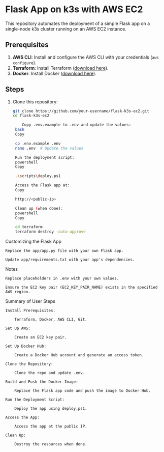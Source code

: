 # Flask App on k3s with AWS EC2

This repository automates the deployment of a simple Flask app on a single-node k3s cluster running on an AWS EC2 instance.

## Prerequisites
1. **AWS CLI**: Install and configure the AWS CLI with your credentials (`aws configure`).
2. **Terraform**: Install Terraform ([download here](https://www.terraform.io/downloads.html)).
3. **Docker**: Install Docker ([download here](https://www.docker.com/get-started)).

## Steps
1. Clone this repository:
   ```bash
   git clone https://github.com/your-username/flask-k3s-ec2.git
   cd flask-k3s-ec2

       Copy .env.example to .env and update the values:
    bash
    Copy

    cp .env.example .env
    nano .env  # Update the values

    Run the deployment script:
    powershell
    Copy

    .\scripts\deploy.ps1

    Access the Flask app at:
    Copy

    http://<public-ip>

    Clean up (when done):
    powershell
    Copy

    cd terraform
    terraform destroy -auto-approve

Customizing the Flask App

    Replace the app/app.py file with your own Flask app.

    Update app/requirements.txt with your app's dependencies.

Notes

    Replace placeholders in .env with your own values.

    Ensure the EC2 key pair (EC2_KEY_PAIR_NAME) exists in the specified AWS region.

   Summary of User Steps

    Install Prerequisites:

        Terraform, Docker, AWS CLI, Git.

    Set Up AWS:

        Create an EC2 key pair.

    Set Up Docker Hub:

        Create a Docker Hub account and generate an access token.

    Clone the Repository:

        Clone the repo and update .env.

    Build and Push the Docker Image:

        Replace the Flask app code and push the image to Docker Hub.

    Run the Deployment Script:

        Deploy the app using deploy.ps1.

    Access the App:

        Access the app at the public IP.

    Clean Up:

        Destroy the resources when done.
